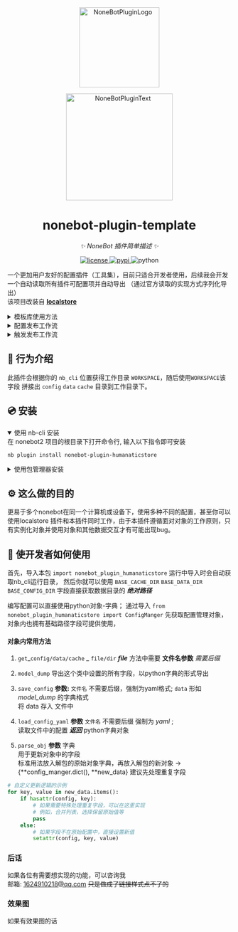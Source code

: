 <div align="center">
  <a href="https://v2.nonebot.dev/store"><img src="https://github.com/A-kirami/nonebot-plugin-template/blob/resources/nbp_logo.png" width="180" height="180" alt="NoneBotPluginLogo"></a>
  <br>
  <p><img src="https://github.com/A-kirami/nonebot-plugin-template/blob/resources/NoneBotPlugin.svg" width="240" alt="NoneBotPluginText"></p>
</div>

<div align="center">

# nonebot-plugin-template

_✨ NoneBot 插件简单描述 ✨_


<a href="./LICENSE">
    <img src="https://img.shields.io/github/license/owner/nonebot-plugin-template.svg" alt="license">
</a>
<a href="https://pypi.python.org/pypi/nonebot-plugin-template">
    <img src="https://img.shields.io/pypi/v/nonebot-plugin-template.svg" alt="pypi">
</a>
<img src="https://img.shields.io/badge/python-3.8+-blue.svg" alt="python">

</div>


一个更加用户友好的配置插件（工具集），目前只适合开发者使用，后续我会开发一个自动读取所有插件可配置项并自动导出
（通过官方读取的实现方式序列化导出）
<br>该项目改装自 **[localstore](https://github.com/nonebot/plugin-localstore)**

<details>
<summary>模板库使用方法</summary>

1. 点击仓库中的 "Use this template" 按钮, 输入仓库名与描述, 点击 "  Create repository from template" 创建仓库
2. 在创建好的新仓库中, 在 "Add file" 菜单中选择 "Create new file", 在新文件名处输入`LICENSE`, 此时在右侧会出现一个 "Choose a license template" 按钮, 点击此按钮选择开源协议模板, 然后在最下方提交新文件到主分支
3. 全局替换`owner`为仓库所有者ID; 全局替换`nonebot-plugin-template`为插件名; 全局替换`nonebot_plugin_template`为包名; 修改 python 徽标中的版本为你插件的运行所需版本
4. 修改 README 中的插件名和插件描述, 并在下方填充相应的内容

</details>

<details>
<summary>配置发布工作流</summary>

模块库中自带了一个发布工作流, 你可以使用此工作流自动发布你的插件到 pypi

> [!IMPORTANT]
> 这个发布工作流需要 pyproject.toml 文件, 并且只支持 [PEP 621](https://peps.python.org/pep-0621/) 标准的 pyproject.toml 文件

1. 前往 https://pypi.org/manage/account/#api-tokens 并创建一个新的 API 令牌。创建成功后不要关闭页面，不然你将无法再次查看此令牌。
2. 在单独的浏览器选项卡或窗口中，打开 [Actions secrets and variables](./settings/secrets/actions) 页面。你也可以在 Settings - Secrets and variables - Actions 中找到此页面。
3. 点击 New repository secret 按钮，创建一个名为 `PYPI_API_TOKEN` 的新令牌，并从第一步复制粘贴令牌。

</details>

<details>
<summary>触发发布工作流</summary>
从本地推送任意 tag 即可触发。

创建 tag:

    git tag <tag_name>

推送本地所有 tag:

    git push origin --tags

</details>

## 📖 行为介绍

此插件会根据你的 `nb_cli` 位置获得工作目录 `WORKSPACE`，随后使用`WORKSPACE`该字段
拼接出 `config` `data` `cache` 目录到工作目录下。

## 💿 安装

<details open>
<summary>使用 nb-cli 安装</summary>
在 nonebot2 项目的根目录下打开命令行, 输入以下指令即可安装

    nb plugin install nonebot-plugin-humanaticstore

</details>

<details>
<summary>使用包管理器安装</summary>
在 nonebot2 项目的插件目录下, 打开命令行, 根据你使用的包管理器, 输入相应的安装命令

<details>
<summary>pip</summary>

    pip install nonebot-plugin-humanaticstore
</details>
<details>
<summary>pdm</summary>

    pdm add nonebot-plugin-humanaticstore
</details>
<details>
<summary>poetry</summary>

    poetry add nonebot-plugin-humanaticstore
</details>
<details>
<summary>conda</summary>

    conda install nonebot-plugin-humanaticstore
</details>

打开 nonebot2 项目根目录下的 `pyproject.toml` 文件, 在 `[tool.nonebot]` 部分追加写入

    plugins = ["nonebot_plugin_humanaticstore"]

</details>

## ⚙️ 这么做的目的

更易于多个nonebot在同一个计算机或设备下，使用多种不同的配置，甚至你可以使用localstore
插件和本插件同时工作，由于本插件遵循面对对象的工作原则，只有实例化对象并使用对象和其他数据交互才有可能出现bug。


## 🎉 使开发者如何使用

首先，导入本包 `import nonebot_plugin_humanaticstore`
运行中导入时会自动获取nb_cli运行目录，
然后你就可以使用
`BASE_CACHE_DIR`
`BASE_DATA_DIR`
`BASE_CONFIG_DIR`
字段直接获取数据目录的 ***绝对路径***

编写配置可以直接使用python对象-字典；
通过导入
`from nonebot_plugin_humanaticstore import ConfigManger`
先获取配置管理对象，
对象内也拥有基础路径字段可提供使用，
#### 对象内常用方法
1. `get`_`config/data/cache` _ `file/dir`
***file*** 方法中需要 **文件名参数** *需要后缀*

2. `model_dump` 导出这个类中设置的所有字段，以python字典的形式导出

3. `save_config` **参数:** `文件名` 不需要后缀，强制为yaml格式; `data` 形如 *model_dump* 的字典格式
<br>将 data 存入 文件中

4. `load_config_yaml` **参数** `文件名` 不需要后缀 强制为 *yaml* ; 
<br>读取文件中的配置 ***返回*** python字典对象

5. `parse_obj` **参数** 字典
<br>用于更新对象中的字段
<br>标准用法放入解包的原始对象字典，再放入解包的新对象 -> <br>{**config_manger.dict(), **new_data}
建议先处理重复字段
```python
# 自定义更新逻辑的示例
for key, value in new_data.items():
    if hasattr(config, key):
        # 如果需要特殊处理重复字段，可以在这里实现
        # 例如，合并列表，选择保留原始值等
        pass
    else:
        # 如果字段不在原始配置中，直接设置新值
        setattr(config, key, value)
```
### 后话

如果各位有需要想实现的功能，可以咨询我<br>
邮箱: [1624910218@qq.com]() ~~只是做成了链接样式点不了的~~
### 效果图
如果有效果图的话
